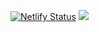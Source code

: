 [![Netlify Status](https://api.netlify.com/api/v1/badges/e3c5e01a-39f5-43f4-afdb-414369d99414/deploy-status)](https://app.netlify.com/sites/niansuhchatgpt/deploys)
  </a><a href="https://github.com/Niansuh/ChatGPT/releases">
    <img src="https://img.shields.io/github/downloads/Niansuh/ChatGPT/total?style=flat">
  </a>
